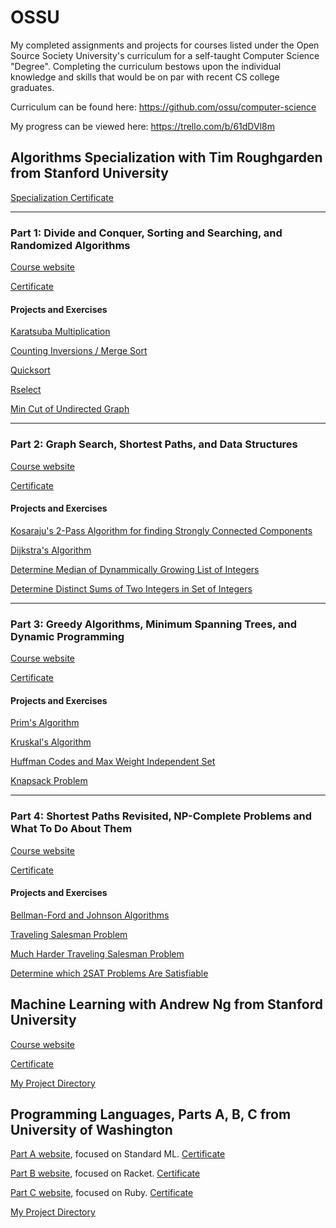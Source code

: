 # OSSU
My completed assignments and projects for courses listed under the Open Source Society University's curriculum for a self-taught Computer Science "Degree".  Completing the curriculum bestows upon the individual knowledge and skills that would be on par with recent CS college graduates.

Curriculum can be found here: https://github.com/ossu/computer-science

My progress can be viewed here: https://trello.com/b/61dDVl8m

## Algorithms Specialization with Tim Roughgarden from Stanford University

[Specialization Certificate](https://www.coursera.org/account/accomplishments/specialization/46W7PGSGMZKC)

----
### Part 1: Divide and Conquer, Sorting and Searching, and Randomized Algorithms
[Course website](https://www.coursera.org/learn/algorithms-divide-conquer/)

[Certificate](https://www.coursera.org/account/accomplishments/verify/PD8BZ36GPUWW)

#### Projects and Exercises
[Karatsuba Multiplication](https://nnard1616.github.io/2018/06/11/Algorithms-Illuminated-Chapter-1-Exercises)

[Counting Inversions / Merge Sort](https://nnard1616.github.io/2018/06/16/Algorithms-Illuminated-Chapter-3-Exercises)

[Quicksort](https://nnard1616.github.io/2018/06/23/Algorithms-Illuminated-Chapter-5-Exercises)

[Rselect](https://nnard1616.github.io/2018/06/25/Algorithms-Illuminated-Chapter-6-Exercises)

[Min Cut of Undirected Graph](https://nnard1616.github.io/2018/06/30/Coursera-Roughgarden-Algorithms-Pt-1-Wk-4)

---
### Part 2: Graph Search, Shortest Paths, and Data Structures
[Course website](https://www.coursera.org/learn/algorithms-graphs-data-structures)

[Certificate](https://www.coursera.org/account/accomplishments/verify/WL667G3ES9PD)

#### Projects and Exercises
[Kosaraju's 2-Pass Algorithm for finding Strongly Connected Components](https://nnard1616.github.io/2018/07/09/Coursera-Roughgarden-Algorithms-Pt-2-Wk-1)

[Dijkstra's Algorithm](https://nnard1616.github.io/2018/07/17/Coursera-Roughgarden-Algorithms-Pt-2-Wk-2)

[Determine Median of Dynammically Growing List of Integers](https://nnard1616.github.io/2018/07/19/Coursera-Roughgarden-Algorithms-Pt-2-Wk-3)

[Determine Distinct Sums of Two Integers in Set of Integers](https://nnard1616.github.io/2018/07/23/Coursera-Roughgarden-Algorithms-Pt-2-Wk-4)

---
### Part 3: Greedy Algorithms, Minimum Spanning Trees, and Dynamic Programming
[Course website](https://www.coursera.org/learn/algorithms-greedy/)

[Certificate](https://www.coursera.org/account/accomplishments/verify/PCCS29MCX6AJ)

#### Projects and Exercises
[Prim's Algorithm](https://nnard1616.github.io/2018/07/27/Coursera-Roughgarden-Algorithms-Pt-3-Wk-1)

[Kruskal's Algorithm](https://nnard1616.github.io/2018/08/16/Coursera-Roughgarden-Algorithms-Pt-3-Wk-2)

[Huffman Codes and Max Weight Independent Set](https://nnard1616.github.io/2018/08/17/Coursera-Roughgarden-Algorithms-Pt-3-Wk-3)

[Knapsack Problem](https://nnard1616.github.io/2018/08/20/Coursera-Roughgarden-Algorithms-Pt-3-Wk-4)

---
### Part 4: Shortest Paths Revisited, NP-Complete Problems and What To Do About Them
[Course website](https://www.coursera.org/learn/algorithms-npcomplete/)

[Certificate](https://www.coursera.org/account/accomplishments/verify/JK9HRKUSU7KS)

#### Projects and Exercises
[Bellman-Ford and Johnson Algorithms](https://nnard1616.github.io/2018/08/22/Coursera-Roughgarden-Algorithms-Pt-4-Wk-1)

[Traveling Salesman Problem](https://nnard1616.github.io/2018/08/25/Coursera-Roughgarden-Algorithms-Pt-4-Wk-2)

[Much Harder Traveling Salesman Problem](https://nnard1616.github.io/2018/08/28/Coursera-Roughgarden-Algorithms-Pt-4-Wk-3)

[Determine which 2SAT Problems Are Satisfiable](https://nnard1616.github.io/2018/08/30/Coursera-Roughgarden-Algorithms-Pt-4-Wk-4)

## Machine Learning with Andrew Ng from Stanford University
[Course website](https://www.coursera.org/learn/machine-learning)

[Certificate](https://www.coursera.org/account/accomplishments/certificate/7YYXLGGX3TSS)

[My Project Directory](https://github.com/nnard1616/OSSU/tree/master/Core_Applications/Stanford--Machine_Learning-Ng)

## Programming Languages, Parts A, B, C from University of Washington
[Part A website](https://www.coursera.org/learn/programming-languages), focused on Standard ML.
[Certificate](https://www.coursera.org/account/accomplishments/certificate/HVN4FAQZC773)

[Part B website](https://www.coursera.org/learn/programming-languages-part-b), focused on Racket.
[Certificate](https://www.coursera.org/account/accomplishments/certificate/VQP3TQHY4ZXF)

[Part C website](https://www.coursera.org/learn/programming-languages-part-c), focused on Ruby.
[Certificate](https://www.coursera.org/account/accomplishments/certificate/XLP5N99NWNXJ)

[My Project Directory](https://github.com/nnard1616/OSSU/tree/master/Core_programming/UoWash--Programming_Languages)

